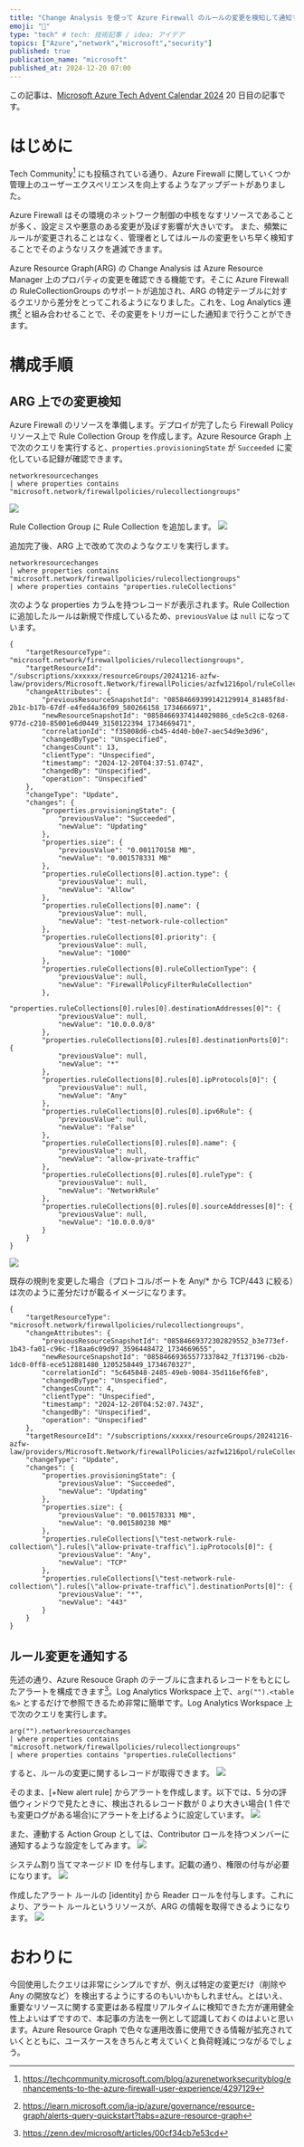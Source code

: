 ```yaml
---
title: "Change Analysis を使って Azure Firewall のルールの変更を検知して通知する"
emoji: "🧱"
type: "tech" # tech: 技術記事 / idea: アイデア
topics: ["Azure","network","microsoft","security"]
published: true
publication_name: "microsoft"
published_at: 2024-12-20 07:00
---
```

この記事は、[Microsoft Azure Tech Advent Calendar 2024](https://qiita.com/advent-calendar/2024/microsoft-azure-tech) 20 日目の記事です。

# はじめに
Tech Community[^1] にも投稿されている通り、Azure Firewall に関していくつか管理上のユーザーエクスペリエンスを向上するようなアップデートがありました。

Azure Firewall はその環境のネットワーク制御の中核をなすリソースであることが多く、設定ミスや悪意のある変更が及ぼす影響が大きいです。
また、頻繁にルールが変更されることはなく、管理者としてはルールの変更をいち早く検知することでそのようなリスクを逓減できます。

Azure Resource Graph(ARG) の Change Analysis は Azure Resource Manager 上のプロパティの変更を確認できる機能です。そこに Azure Firewall の RuleCollectionGroups のサポートが追加され、ARG の特定テーブルに対するクエリから差分をとってこれるようになりました。これを、Log Analytics 連携[^2] と組み合わせることで、その変更をトリガーにした通知まで行うことができます。

[^1]:https://techcommunity.microsoft.com/blog/azurenetworksecurityblog/enhancements-to-the-azure-firewall-user-experience/4297129
[^2]:https://learn.microsoft.com/ja-jp/azure/governance/resource-graph/alerts-query-quickstart?tabs=azure-resource-graph

# 構成手順

## ARG 上での変更検知
Azure Firewall のリソースを準備します。デプロイが完了したら Firewall Policy リソース上で Rule Collection Group を作成します。Azure Resource Graph 上で次のクエリを実行すると、`properties.provisioningState` が `Succeeded` に変化している記録が確認できます。

```
networkresourcechanges
| where properties contains "microsoft.network/firewallpolicies/rulecollectiongroups"
```
![](/images/20241220-azfwrule-notify/01.png)

Rule Collection Group に Rule Collection を追加します。
![](/images/20241220-azfwrule-notify/02.png)

追加完了後、ARG 上で改めて次のようなクエリを実行します。

```
networkresourcechanges
| where properties contains "microsoft.network/firewallpolicies/rulecollectiongroups"
| where properties contains "properties.ruleCollections"
```
次のような properties カラムを持つレコードが表示されます。Rule Collection に追加したルールは新規で作成しているため、`previousValue` は `null` になっています。

```
{
    "targetResourceType": "microsoft.network/firewallpolicies/rulecollectiongroups",
    "targetResourceId": "/subscriptions/xxxxxx/resourceGroups/20241216-azfw-law/providers/Microsoft.Network/firewallPolicies/azfw1216pol/ruleCollectionGroups/aaacg001",
    "changeAttributes": {
        "previousResourceSnapshotId": "08584669399142129914_81485f8d-2b1c-b17b-67df-e4fed4a36f09_580266158_1734666971",
        "newResourceSnapshotId": "08584669374144029886_cde5c2c8-0268-977d-c210-85001e6d0449_3150122394_1734669471",
        "correlationId": "f35008d6-cb45-4d40-b0e7-aec54d9e3d96",
        "changedByType": "Unspecified",
        "changesCount": 13,
        "clientType": "Unspecified",
        "timestamp": "2024-12-20T04:37:51.074Z",
        "changedBy": "Unspecified",
        "operation": "Unspecified"
    },
    "changeType": "Update",
    "changes": {
        "properties.provisioningState": {
            "previousValue": "Succeeded",
            "newValue": "Updating"
        },
        "properties.size": {
            "previousValue": "0.001170158 MB",
            "newValue": "0.001578331 MB"
        },
        "properties.ruleCollections[0].action.type": {
            "previousValue": null,
            "newValue": "Allow"
        },
        "properties.ruleCollections[0].name": {
            "previousValue": null,
            "newValue": "test-network-rule-collection"
        },
        "properties.ruleCollections[0].priority": {
            "previousValue": null,
            "newValue": "1000"
        },
        "properties.ruleCollections[0].ruleCollectionType": {
            "previousValue": null,
            "newValue": "FirewallPolicyFilterRuleCollection"
        },
        "properties.ruleCollections[0].rules[0].destinationAddresses[0]": {
            "previousValue": null,
            "newValue": "10.0.0.0/8"
        },
        "properties.ruleCollections[0].rules[0].destinationPorts[0]": {
            "previousValue": null,
            "newValue": "*"
        },
        "properties.ruleCollections[0].rules[0].ipProtocols[0]": {
            "previousValue": null,
            "newValue": "Any"
        },
        "properties.ruleCollections[0].rules[0].ipv6Rule": {
            "previousValue": null,
            "newValue": "False"
        },
        "properties.ruleCollections[0].rules[0].name": {
            "previousValue": null,
            "newValue": "allow-private-traffic"
        },
        "properties.ruleCollections[0].rules[0].ruleType": {
            "previousValue": null,
            "newValue": "NetworkRule"
        },
        "properties.ruleCollections[0].rules[0].sourceAddresses[0]": {
            "previousValue": null,
            "newValue": "10.0.0.0/8"
        }
    }
}
```

![](/images/20241220-azfwrule-notify/03.png)

既存の規則を変更した場合（プロトコル/ポートを Any/* から TCP/443 に絞る）は次のように差分だけが載るイメージになります。

```
{
    "targetResourceType": "microsoft.network/firewallpolicies/rulecollectiongroups",
    "changeAttributes": {
        "previousResourceSnapshotId": "08584669372302829552_b3e773ef-1b43-fa01-c96c-f18aa6c09d97_3596448472_1734669655",
        "newResourceSnapshotId": "08584669365577337842_7f137196-cb2b-1dc0-0ff8-ece512881480_1205258449_1734670327",
        "correlationId": "5c645848-2485-49eb-9084-35d116ef6fe8",
        "changedByType": "Unspecified",
        "changesCount": 4,
        "clientType": "Unspecified",
        "timestamp": "2024-12-20T04:52:07.743Z",
        "changedBy": "Unspecified",
        "operation": "Unspecified"
    },
    "targetResourceId": "/subscriptions/xxxxx/resourceGroups/20241216-azfw-law/providers/Microsoft.Network/firewallPolicies/azfw1216pol/ruleCollectionGroups/aaacg001",
    "changeType": "Update",
    "changes": {
        "properties.provisioningState": {
            "previousValue": "Succeeded",
            "newValue": "Updating"
        },
        "properties.size": {
            "previousValue": "0.001578331 MB",
            "newValue": "0.001580238 MB"
        },
        "properties.ruleCollections[\"test-network-rule-collection\"].rules[\"allow-private-traffic\"].ipProtocols[0]": {
            "previousValue": "Any",
            "newValue": "TCP"
        },
        "properties.ruleCollections[\"test-network-rule-collection\"].rules[\"allow-private-traffic\"].destinationPorts[0]": {
            "previousValue": "*",
            "newValue": "443"
        }
    }
}
```

## ルール変更を通知する
先述の通り、Azure Resouce Graph のテーブルに含まれるレコードをもとにしたアラートを構成できます[^3]。Log Analytics Workspace 上で、`arg("").<table名>` とするだけで参照できるため非常に簡単です。Log Analytics Workspace 上で次のクエリを実行します。
```
arg("").networkresourcechanges
| where properties contains "microsoft.network/firewallpolicies/rulecollectiongroups"
| where properties contains "properties.ruleCollections"
```
すると、ルールの変更に関するレコードが取得できます。
![](/images/20241220-azfwrule-notify/04.png)


そのまま、[+New alert rule] からアラートを作成します。以下では、5 分の評価ウィンドウで見たときに、検出されるレコード数が 0 より大きい場合( 1 件でも変更ログがある場合)にアラートを上げるように設定しています。
![](/images/20241220-azfwrule-notify/05.png)

また、連動する Action Group としては、Contributor ロールを持つメンバーに通知するような設定をしてみます。
![](/images/20241220-azfwrule-notify/06.png)

システム割り当てマネージド ID を付与します。記載の通り、権限の付与が必要になります。
![](/images/20241220-azfwrule-notify/07.png)

作成したアラート ルールの [identity] から Reader ロールを付与します。これにより、アラート ルールというリソースが、ARG の情報を取得できるようになります。
![](/images/20241220-azfwrule-notify/08.png)

[^3]:https://zenn.dev/microsoft/articles/00cf34cb7e53cd

# おわりに
今回使用したクエリは非常にシンプルですが、例えば特定の変更だけ（削除や Any の開放など）を検出するようにするのもいいかもしれません。とはいえ、重要なリソースに関する変更はある程度リアルタイムに検知できた方が運用健全性上よいはずですので、本記事の方法を一例として認識しておくのはよいと思います。Azure Resource Graph で色々な運用改善に使用できる情報が拡充されていくとともに、ユースケースをきちんと考えていくと負荷軽減につながるでしょう。 